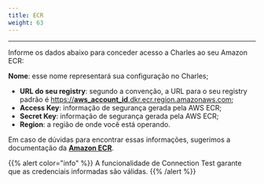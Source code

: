 ```yaml
---
title: ECR
weight: 63
---
```


---

Informe os dados abaixo para conceder acesso a Charles ao seu Amazon ECR:

**Nome**: esse nome representará sua configuração no Charles;

* **URL do seu registry**: segundo a convenção, a URL para o seu registry padrão é  [https://**aws\_account\_id**.dkr.ecr.region.amazonaws.com](https://aws_account_id.dkr.ecr.region.amazonaws.com);
* **Access Key**: informação de segurança gerada pela AWS ECR;
* **Secret Key**: informação de segurança gerada pela AWS ECR;
* **Region**: a região de onde você está operando. 

Em caso de dúvidas para encontrar essas informações, sugerimos a documentação da [**Amazon ECR**](https://docs.aws.amazon.com/AmazonECR/latest/userguide/Registries.html).

{{% alert color="info" %}}
A funcionalidade de Connection Test garante que as credenciais informadas são válidas.
{{% /alert %}}

